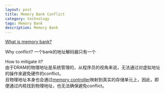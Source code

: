```yaml
---
layout: post
title: Memory Bank Conflict
category: technology
tags: Memory Bank
description: Memory Bank
---
```


[What is memory bank?](https://blog.csdn.net/m0_37561165/article/details/81704977)  

Why conflict?
一个bank的地址解码器只有一个  

How to mitigate it?  
由于DRAM的物理地址是系统管理的，从程序员的视角来说，无法通过对虚拟地址的操作来避免硬件的conflict。  
且物理地址本身也会通过[memory controller](https://blog.csdn.net/thisway_diy/article/details/79389530)映射到真实的存储单元上，因此，即便通过内核找到物理地址，也无法确保避免conflict。
